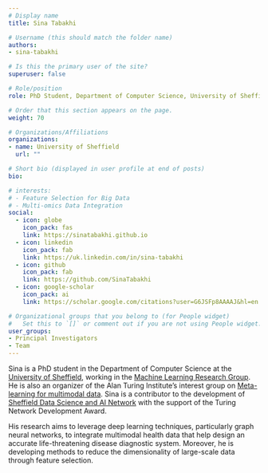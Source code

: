 ```yaml
---
# Display name
title: Sina Tabakhi

# Username (this should match the folder name)
authors:
- sina-tabakhi

# Is this the primary user of the site?
superuser: false

# Role/position
role: PhD Student, Department of Computer Science, University of Sheffield 

# Order that this section appears on the page.
weight: 70

# Organizations/Affiliations
organizations:
- name: University of Sheffield
  url: ""

# Short bio (displayed in user profile at end of posts)
bio: 

# interests:
# - Feature Selection for Big Data
# - Multi-omics Data Integration
social:
  - icon: globe
    icon_pack: fas
    link: https://sinatabakhi.github.io
  - icon: linkedin
    icon_pack: fab
    link: https://uk.linkedin.com/in/sina-tabakhi
  - icon: github
    icon_pack: fab
    link: https://github.com/SinaTabakhi
  - icon: google-scholar
    icon_pack: ai
    link: https://scholar.google.com/citations?user=G6JSFp8AAAAJ&hl=en

# Organizational groups that you belong to (for People widget)
#   Set this to `[]` or comment out if you are not using People widget.
user_groups:
- Principal Investigators
- Team
---
```

Sina is a PhD student in the Department of Computer Science at the [University of Sheffield](https://www.sheffield.ac.uk/), working in the [Machine Learning Research Group](https://www.sheffield.ac.uk/dcs/research/groups/machine-learning). He is also an organizer of the Alan Turing Institute’s interest group on [Meta-learning for multimodal data](https://www.turing.ac.uk/research/interest-groups/meta-learning-multimodal-data). Sina is a contributor to the development of [Sheffield Data Science and AI Network](https://shef-ai.github.io/) with the support of the Turing Network Development Award.

His research aims to leverage deep learning techniques, particularly graph neural networks, to integrate multimodal health data that help design an accurate life-threatening disease diagnostic system. Moreover, he is developing methods to reduce the dimensionality of large-scale data through feature selection.

